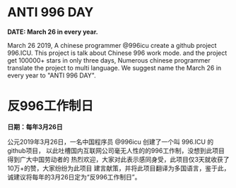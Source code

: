 ANTI 996 DAY
===

**DATE: March 26 in every year.**

March 26 2019, A chinese programmer @996icu create a github project 996.ICU.
This project is talk about Chinese 996 work mode. and the project get 100000+
stars in only three days, Numerous chinese programmer translate the project 
to multi language. We suggest name the March 26 in every year to "ANTI 996 DAY".



反996工作制日
===

**日期：每年3月26日**

公元2019年3月26日，一名中国程序员 @996icu 创建了一个叫 996.ICU 的github项目，
以此吐槽国内互联网公司毫无人性的的996工作制，没想到此项目得到广大中国劳动者的
热烈欢迎，大家对此表示感同身受，此项目仅3天就收获了10万+的赞，大家纷纷为此项目
建言献策，并将此项目翻译为多国语言，鉴于此，诚建议将每年的3月26日定为“反996工作制日”。
